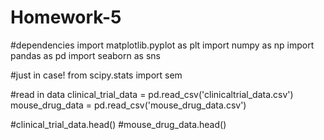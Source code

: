 # Homework-5
#dependencies
import matplotlib.pyplot as plt
import numpy as np
import pandas as pd
import seaborn as sns

#just in case!
from scipy.stats import sem

#read in data
clinical_trial_data = pd.read_csv('clinicaltrial_data.csv')
mouse_drug_data = pd.read_csv('mouse_drug_data.csv')

#clinical_trial_data.head()
#mouse_drug_data.head()
